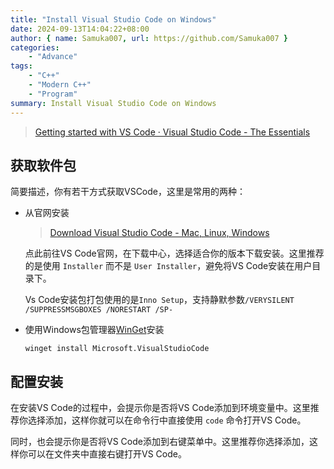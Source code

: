 ```yaml
---
title: "Install Visual Studio Code on Windows"
date: 2024-09-13T14:04:22+08:00
author: { name: Samuka007, url: https://github.com/Samuka007 }
categories:
    - "Advance"
tags:
    - "C++"
    - "Modern C++"
    - "Program"
summary: Install Visual Studio Code on Windows
---
```


> [Getting started with VS Code · Visual Studio Code - The Essentials](https://microsoft.github.io/vscode-essentials/en/01-getting-started.html)

## 获取软件包

简要描述，你有若干方式获取VSCode，这里是常用的两种：

- 从官网安装

    > [Download Visual Studio Code - Mac, Linux, Windows](https://code.visualstudio.com/Download)

    点此前往VS Code官网，在下载中心，选择适合你的版本下载安装。这里推荐的是使用 `Installer` 而不是 `User Installer`，避免将VS Code安装在用户目录下。

    Vs Code安装包打包使用的是`Inno Setup`，支持静默参数`/VERYSILENT /SUPPRESSMSGBOXES /NORESTART /SP-`

- 使用Windows包管理器[WinGet]安装

    ```shell
    winget install Microsoft.VisualStudioCode
    ```

## 配置安装

在安装VS Code的过程中，会提示你是否将VS Code添加到环境变量中。这里推荐你选择添加，这样你就可以在命令行中直接使用 `code` 命令打开VS Code。

同时，也会提示你是否将VS Code添加到右键菜单中。这里推荐你选择添加，这样你可以在文件夹中直接右键打开VS Code。
<!-- link to using_vscode -->

[WinGet]: https://learn.microsoft.com/en-us/windows/package-manager/winget/

<DiscourseComments />

